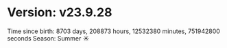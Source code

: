 # Version: v23.9.28
Time since birth: 8703 days, 208873 hours, 12532380 minutes, 751942800 seconds
Season: Summer ☀️

